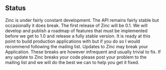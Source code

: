 ## Status

Zinc is under fairly constant development. The API remains fairly stable but occasionally it does break. The first
release of Zinc will be 0.1. We will develop and publish a roadmap of features that must be implemented before we get to
1.0 and release a fully stable version. It is ready at this point to build production applications with but if you do so
I would recommend following the mailing list. Updates to Zinc may break your Application. These breaks are however
infrequent and usually trivial to fix. If any update to Zinc breaks your code please post your problem to the mailing
list and we will do the best we can to help you get it fixed.
